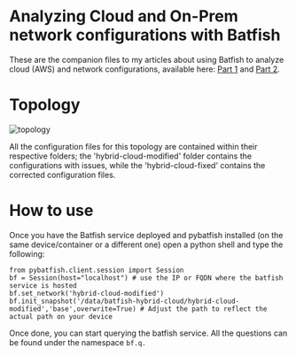 # Analyzing Cloud and On-Prem network configurations with Batfish

These are the companion files to my articles about using Batfish to analyze cloud (AWS) and network configurations, available here: [Part 1](https://www.linkedin.com/pulse/analyzing-cloud-on-prem-network-configurations-batfish-mikel-maeso-fqtof/?trackingId=E7dS8q6dQfO1QQY4POdcqA%3D%3D) and [Part 2](https://www.linkedin.com/pulse/analyzing-cloud-on-prem-network-configurations-batfish-mikel-maeso-hveef/?trackingId=E7dS8q6dQfO1QQY4POdcqA%3D%3D).

# Topology

![topology](https://github.com/mmaeso/batfish-hybrid-cloud/assets/29441054/391181c7-cb45-4971-8a43-fa8cc3d5e610)

All the configuration files for this topology are contained within their respective folders; the 'hybrid-cloud-modified' folder contains the configurations with issues, while the 'hybrid-cloud-fixed' contains the corrected configuration files.

# How to use

Once you have the Batfish service deployed and pybatfish installed (on the same device/container or a different one) open a python shell and type the following:

```
from pybatfish.client.session import Session
bf = Session(host="localhost") # use the IP or FQDN where the batfish service is hosted
bf.set_network('hybrid-cloud-modified')
bf.init_snapshot('/data/batfish-hybrid-cloud/hybrid-cloud-modified','base',overwrite=True) # Adjust the path to reflect the actual path on your device
```

Once done, you can start querying the batfish service. All the questions can be found under the namespace `bf.q.`
